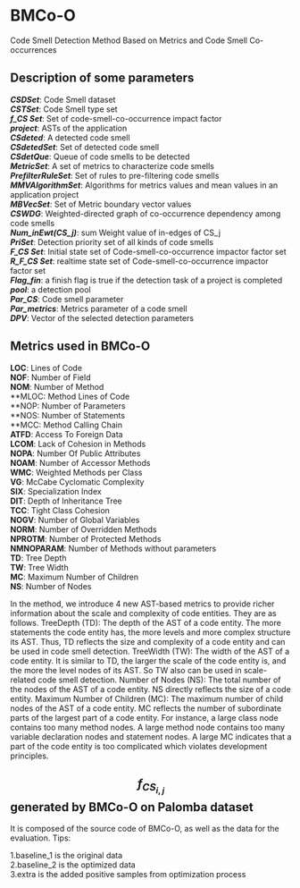 # BMCo-O
Code Smell Detection Method Based on Metrics and Code Smell Co-occurrences 

## Description of some parameters  
***CSDSet***: Code Smell dataset  
***CSTSet***: Code Smell type set  
***f_CS Set***: Set of code-smell-co-occurrence impact factor  
***project***: ASTs of the application  
***CSdeted***: A detected code smell  
***CSdetedSet***: Set of detected code smell  
***CSdetQue***: Queue of code smells to be detected  
***MetricSet***: A set of metrics to characterize code smells  
***PrefilterRuleSet***: Set of rules to pre-filtering code smells  
***MMVAlgorithmSet***: Algorithms for metrics values and mean values in an application project  
***MBVecSet***: Set of Metric boundary vector values  
***CSWDG***: Weighted-directed graph of co-occurrence dependency among code smells  
***Num_inEwt(CS_j)***: sum Weight value of in-edges of CS_j  
***PriSet***: Detection priority set of all kinds of code smells  
***F_CS Set***: Initial state set of Code-smell-co-occurrence impactor factor set  
***R_F_CS Set***: realtime state set of Code-smell-co-occurrence impactor factor set  
***Flag_fin***: a finish flag is true if the detection task of a project is completed  
***pool***: a detection pool  
***Par_CS***: Code smell parameter  
***Par_metrics***: Metrics parameter of a code smell  
***DPV***: Vector of the selected detection parameters  

## Metrics used in BMCo-O  
**LOC**: Lines of Code  
**NOF**: Number of Field  
**NOM**: Number of Method  
**MLOC: Method Lines of Code  
**NOP: Number of Parameters  
**NOS: Number of Statements  
**MCC: Method Calling Chain  
**ATFD**: Access To Foreign Data  
**LCOM**: Lack of Cohesion in Methods  
**NOPA**: Number Of Public Attributes  
**NOAM**: Number of Accessor Methods  
**WMC**: Weighted Methods per Class  
**VG**: McCabe Cyclomatic Complexity  
**SIX**: Specialization Index  
**DIT**: Depth of Inheritance Tree  
**TCC**: Tight Class Cohesion  
**NOGV**: Number of Global Variables  
**NORM**: Number of Overridden Methods  
**NPROTM**: Number of Protected Methods  
**NMNOPARAM**: Number of Methods without parameters  
**TD**: Tree Depth  
**TW**: Tree Width  
**MC**: Maximum Number of Children  
**NS**: Number of Nodes  

In the method, we introduce 4 new AST-based metrics to provide richer information about the scale and complexity of code entities. They are as follows.
TreeDepth (TD): The depth of the AST of a code entity. The more statements the code entity has, the more levels and more complex structure its AST. Thus, TD reflects the size and complexity of a code entity and can be used in code smell detection.
TreeWidth (TW): The width of the AST of a code entity. It is similar to TD, the larger the scale of the code entity is, and the more the level nodes of its AST. So TW also can be used in scale-related code smell detection.
Number of Nodes (NS): The total number of the nodes of the AST of a code entity. NS directly reflects the size of a code entity.
Maximum Number of Children (MC): The maximum number of child nodes of the AST of a code entity. MC reflects the number of subordinate parts of the largest part of a code entity. For instance, a large class node contains too many method nodes. A large method node contains too many variable declaration nodes and statement nodes. A large MC indicates that a part of the code entity is too complicated which violates development principles.

## $$f_{CS_{i,j}}$$ generated by BMCo-O on Palomba dataset


It is composed of the source code of BMCo-O, as well as the data for the evaluation. Tips:  

1.baseline_1 is the original data  
2.baseline_2 is the optimized data  
3.extra is the added positive samples from optimization process  
